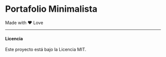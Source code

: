 # Portafolio Minimalista

Made with ❤️ Love

<hr/>

#### Licencia
Este proyecto está bajo la Licencia MIT.
